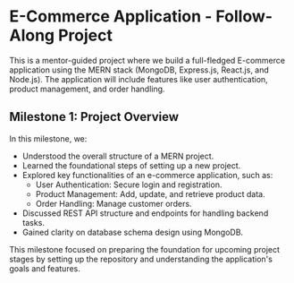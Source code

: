 # E-Commerce Application - Follow-Along Project

This is a mentor-guided project where we build a full-fledged E-commerce application using the MERN stack (MongoDB, Express.js, React.js, and Node.js). The application will include features like user authentication, product management, and order handling.
## Milestone 1: Project Overview

In this milestone, we:
- Understood the overall structure of a MERN project.
- Learned the foundational steps of setting up a new project.
- Explored key functionalities of an e-commerce application, such as:
  - User Authentication: Secure login and registration.
  - Product Management: Add, update, and retrieve product data.
  - Order Handling: Manage customer orders.
- Discussed REST API structure and endpoints for handling backend tasks.
- Gained clarity on database schema design using MongoDB.

This milestone focused on preparing the foundation for upcoming project stages by setting up the repository and understanding the application's goals and features.
